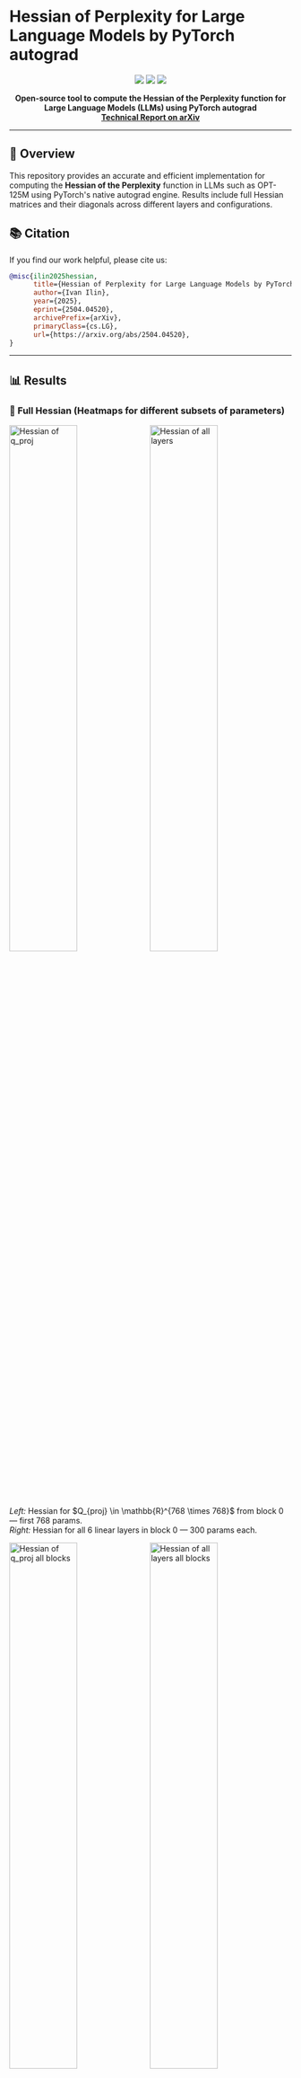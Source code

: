 # Hessian of Perplexity for Large Language Models by PyTorch autograd

<p align="center">
  <img src="https://img.shields.io/github/stars/vectozavr/llm-hessian?style=social"/>
  <img src="https://img.shields.io/github/forks/vectozavr/llm-hessian?style=social"/>
  <img src="https://img.shields.io/github/license/vectozavr/llm-hessian?style=flat&v=2"/>
</p>

<p align="center">
  <b>Open-source tool to compute the Hessian of the Perplexity function for Large Language Models (LLMs) using PyTorch autograd</b><br>
  <a href="https://arxiv.org/abs/2504.04520"><b>Technical Report on arXiv</b></a>
</p>

---

## 📖 Overview
This repository provides an accurate and efficient implementation for computing the **Hessian of the Perplexity** function in LLMs such as OPT-125M using PyTorch's native autograd engine. Results include full Hessian matrices and their diagonals across different layers and configurations.

## 📚 Citation
If you find our work helpful, please cite us:
```bibtex
@misc{ilin2025hessian,
      title={Hessian of Perplexity for Large Language Models by PyTorch autograd (Open Source)},
      author={Ivan Ilin},
      year={2025},
      eprint={2504.04520},
      archivePrefix={arXiv},
      primaryClass={cs.LG},
      url={https://arxiv.org/abs/2504.04520},
}
```

---

## 📊 Results
### 📌 Full Hessian (Heatmaps for different subsets of parameters)
<p>
  <img src="pdf/hessian_q_proj_t_768.png" width="49%" alt="Hessian of q_proj">
  <img src="pdf/hessian_all_layers_first_block_t_300.png" width="49%" alt="Hessian of all layers">
</p>

<p>
  <i>Left: </i>Hessian for $Q_{proj} \in \mathbb{R}^{768 \times 768}$ from block 0 — first 768 params.<br>
  <i>Right: </i>Hessian for all 6 linear layers in block 0 — 300 params each.
</p>

<p>
  <img src="pdf/hessian_q_proj_all_blocks_t_150.png" width="49%" alt="Hessian of q_proj all blocks">
  <img src="pdf/hessian_all_layers_all_blocks_t_25.png" width="49%" alt="Hessian of all layers all blocks">
</p>

<p>
  <i>Left: </i>Hessian for q_proj across 12 blocks — 150 params each.<br>
  <i>Right: </i>Hessian for all layers in 12 blocks — 25 params each × 6 layers/block.
</p>

### 🔽 Download PyTorch Tensors
Saved as PyTorch tensors:
* [hessian_q_proj_t_768.pt](https://github.com/vectozavr/llm-hessian/blob/main/data/hessian_q_proj_t_768.pt)
* [hessian_q_proj_all_blocks_t_150.pt](https://github.com/vectozavr/llm-hessian/blob/main/data/hessian_q_proj_all_blocks_t_150.pt)
* [hessian_all_layers_first_block_t_300.pt](https://github.com/vectozavr/llm-hessian/blob/main/data/hessian_all_layers_first_block_t_300.pt)
* [hessian_all_layers_all_blocks_t_25.pt](https://github.com/vectozavr/llm-hessian/blob/main/data/hessian_all_layers_all_blocks_t_25.pt)
* [hessian_diag_q_proj_vhp_samples_5000.pt](https://github.com/vectozavr/llm-hessian/blob/main/data/diag_hessian/hessian_diag_q_proj_vhp_samples_5000.pt)



### 🔶 Influence of Batch Size
<img src="pdf/losses_vs_bs.png" width="100%" alt="Hessian vs batch size">

Experiments with varying batch size $b \in \\{1, ..., 140\\}$.

### ⭐ Diagonals of the Hessian (entire linear layer)
<img src="pdf/losses_vs_k.png" width="100%" alt="VHP samples">

Varying number of VHP samples $k \in \\{1, ..., 3000\\}$ for diagonal estimation.

---

## ⚙️ Setup
- Python version: [3.12.4](https://www.python.org/downloads/release/python-3124/) 🐍
```bash
pip install -r requirements.txt
```

---

## 🚀 Parameters
| Argument            | Description |
|---------------------|-------------|
| `--model`           | Hugging Face model identifier. |
| `--layer_name`      | Name of the linear layer to evaluate. |
| `--t`               | Number of parameters to consider per layer. |
| `--block_index`     | Index of a single block (used in some scripts). |
| `--num_blocks`      | Number of blocks to include. |
| `--num_layers`      | Number of linear layers per block. |
| `--b`               | Total number of samples for perplexity. |
| `--vhp_samples`     | VHP samples for Hessian diagonal estimation. |
| `--model_input_bs`  | Number of samples per batch. |
| `--cache_dir`       | Where to load/store weights. Default: `llm_weights`. |
| `--seed`            | Random seed. |

> 💡 **Tips:**
> - Use larger `--model_input_bs` on GPUs with more memory to speed up runtime.
> - Higher `--b` and `--vhp_samples` give more accurate results, but increase compute time.

---

## 🔬 Running your experiments

> [!NOTE]  
> Please note that after running any scripts, a `.pt` Hessian tensor and a `.pdf` heatmap of the Hessian will be saved in the `/data` folder.

### 🔹 Single Layer from One Block
```bash
python single_layer_single_block.py \
    --model facebook/opt-125m \
    --layer_name self_attn.q_proj \
    --block_index 0 \
    --t 5 \
    --b 30 \
    --model_input_bs 2 \
    --seed 0 \
    --cache_dir llm_weights
```

### 🔹 Single Layer from Several Blocks
```bash
python single_layer_several_blocks.py \
    --model facebook/opt-125m \
    --layer_name self_attn.q_proj \
    --t 5 \
    --num_blocks 3 \
    --b 30 \
    --model_input_bs 2 \
    --seed 0 \
    --cache_dir llm_weights
```

### 🔹 Several Layers from Several Blocks
```bash
python several_layers_several_blocks.py \
    --model facebook/opt-125m \
    --t 5 \
    --num_layers 3 \
    --num_blocks 3 \
    --b 30 \
    --model_input_bs 2 \
    --seed 0 \
    --cache_dir llm_weights
```

### 🔹 Compute only Diagonal Elements (full layer)
```bash
python hessian_diag_single_layer.py \
    --model facebook/opt-125m \
    --layer_name self_attn.q_proj \
    --vhp_samples 10 \
    --block_index 0 \
    --b 30 \
    --model_input_bs 2 \
    --seed 0 \
    --cache_dir llm_weights
```

---

## 📄 License
MIT License. See [LICENSE](LICENSE) for details.

---

## 💬 Join the Discussion
We welcome issues, feature requests, and contributions! Feel free to open an [issue](https://github.com/vectozavr/llm-hessian/issues) or a [pull request](https://github.com/vectozavr/llm-hessian/pulls).

